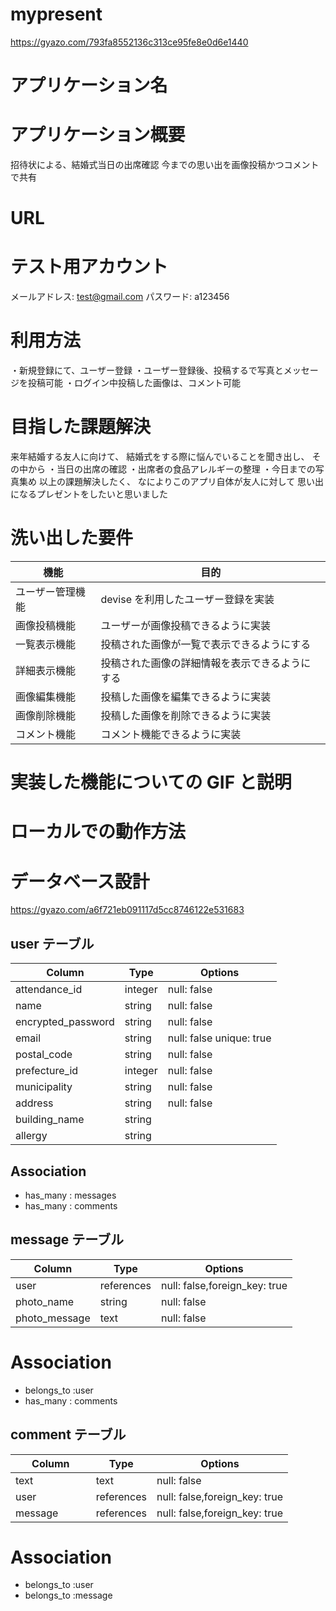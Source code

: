 # mypresent

https://gyazo.com/793fa8552136c313ce95fe8e0d6e1440

# アプリケーション名

# アプリケーション概要

招待状による、結婚式当日の出席確認
今までの思い出を画像投稿かつコメントで共有

# URL

# テスト用アカウント

メールアドレス: test@gmail.com
パスワード: a123456

# 利用方法

・新規登録にて、ユーザー登録
・ユーザー登録後、投稿するで写真とメッセージを投稿可能
・ログイン中投稿した画像は、コメント可能

# 目指した課題解決

来年結婚する友人に向けて、
結婚式をする際に悩んでいることを聞き出し、
その中から
・当日の出席の確認
・出席者の食品アレルギーの整理
・今日までの写真集め
以上の課題解決したく、
なによりこのアプリ自体が友人に対して
思い出になるプレゼントをしたいと思いました

# 洗い出した要件

| 機能             | 目的 　　　　　　　                            |
| ---------------- | ---------------------------------------------- |
| ユーザー管理機能 | devise を利用したユーザー登録を実装            |
| 画像投稿機能     | ユーザーが画像投稿できるように実装             |
| 一覧表示機能     | 投稿された画像が一覧で表示できるようにする     |
| 詳細表示機能     | 投稿された画像の詳細情報を表示できるようにする |
| 画像編集機能     | 投稿した画像を編集できるように実装             |
| 画像削除機能     | 投稿した画像を削除できるように実装             |
| コメント機能     | コメント機能できるように実装                   |

# 実装した機能についての GIF と説明

# ローカルでの動作方法

# データベース設計

https://gyazo.com/a6f721eb091117d5cc8746122e531683

## user テーブル

| Column             | Type    | Options                  |
| ------------------ | ------- | ------------------------ |
| attendance_id      | integer | null: false              |
| name               | string  | null: false              |
| encrypted_password | string  | null: false              |
| email              | string  | null: false unique: true |
| postal_code        | string  | null: false              |
| prefecture_id      | integer | null: false              |
| municipality       | string  | null: false              |
| address            | string  | null: false              |
| building_name      | string  |                          |
| allergy            | string  |                          |

## Association

- has_many : messages
- has_many : comments

## message テーブル

| Column        | Type       | Options                       |
| ------------- | ---------- | ----------------------------- |
| user          | references | null: false,foreign_key: true |
| photo_name    | string     | null: false                   |
| photo_message | text       | null: false                   |

# Association

- belongs_to :user
- has_many : comments

## comment テーブル

| Column          | Type       | Options                       |
| --------------- | ---------- | ----------------------------- |
| text 　　　　　 | text       | null: false                   |
| user            | references | null: false,foreign_key: true |
| message         | references | null: false,foreign_key: true |

# Association

- belongs_to :user
- belongs_to :message
